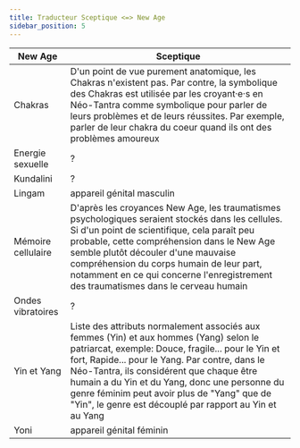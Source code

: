 ```yaml
---
title: Traducteur Sceptique <=> New Age
sidebar_position: 5
---
```


| New Age      | Sceptique |
| ----------- | ----------- |
| Chakras      | D'un point de vue purement anatomique, les Chakras n'existent pas. Par contre, la symbolique des Chakras est utilisée par les croyant·e·s en Néo-Tantra comme symbolique pour parler de leurs problèmes et de leurs réussites. Par exemple, parler de leur chakra du coeur quand ils ont des problèmes amoureux |
| Energie sexuelle   | ?        |
| Kundalini   | ?        |
| Lingam   | appareil génital masculin |
| Mémoire cellulaire   | D'après les croyances New Age, les traumatismes psychologiques seraient stockés dans les cellules. Si d'un point de scientifique, cela paraît peu probable, cette compréhension dans le New Age semble plutôt découler d'une mauvaise compréhension du corps humain de leur part, notamment en ce qui concerne l'enregistrement des traumatismes dans le cerveau humain |
| Ondes vibratoires   | ?        |
| Yin et Yang  | Liste des attributs normalement associés aux femmes (Yin) et aux hommes (Yang) selon le patriarcat, exemple: Douce, fragile... pour le Yin et fort, Rapide... pour le Yang. Par contre, dans le Néo-Tantra, ils considérent que chaque être humain a du Yin et du Yang, donc une personne du genre féminim peut avoir plus de "Yang" que de "Yin", le genre est découplé par rapport au Yin et au Yang |
| Yoni   | appareil génital féminin |
